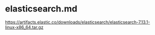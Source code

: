 # elasticsearch.md

https://artifacts.elastic.co/downloads/elasticsearch/elasticsearch-7.13.1-linux-x86_64.tar.gz


